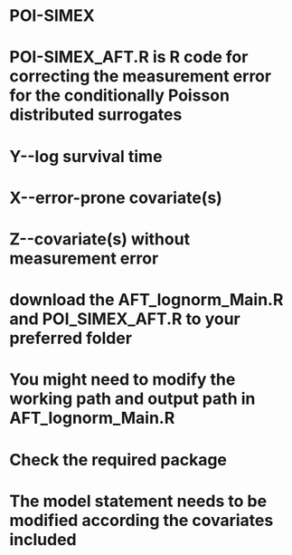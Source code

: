 # POI-SIMEX
# POI-SIMEX_AFT.R is R code for correcting the measurement error for the conditionally Poisson distributed surrogates
# Y--log survival time
# X--error-prone covariate(s)
# Z--covariate(s) without measurement error
# download the AFT_lognorm_Main.R and  POI_SIMEX_AFT.R to your preferred folder
# You might need to modify the working path and output path in  AFT_lognorm_Main.R 
# Check the required package
# The model statement needs to be modified according the covariates included
